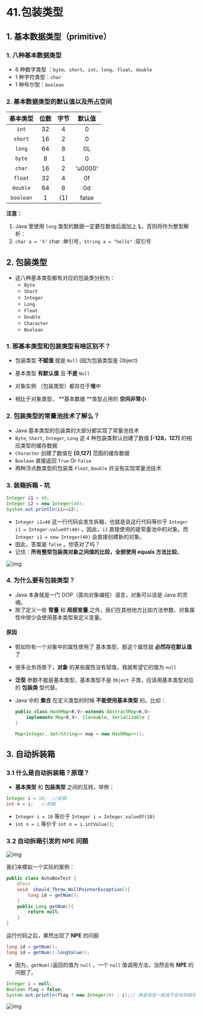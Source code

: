 # 41.包装类型

## 1. 基本数据类型（primitive）

### 1. 八种基本数据类型

- 6 种数字类型 ：`byte`、`short`、`int`、`long`、`float`、`double`
- 1 种字符类型：`char`
- 1 种布尔型：`boolean`



### 2. 基本数据类型的默认值以及所占空间

| 基本类型  | 位数 | 字节 | 默认值  |
| :-------: | :--: | :--: | :-----: |
|   `int`   |  32  |  4   |    0    |
|  `short`  |  16  |  2   |    0    |
|  `long`   |  64  |  8   |   0L    |
|  `byte`   |  8   |  1   |    0    |
|  `char`   |  16  |  2   | 'u0000' |
|  `float`  |  32  |  4   |   0f    |
| `double`  |  64  |  8   |   0d    |
| `boolean` |  1   | (1)  |  false  |

**注意：**

1. Java 里使用 `long` 类型的数据一定要在数值后面加上 **L**，否则将作为整型解析：
2. `char a = 'h'` char :单引号，`String a = "hello"` :双引号



## 2. 包装类型

- 这八种基本类型都有对应的包装类分别为：
  - `Byte`
  - `Short`
  - `Integer`
  - `Long`
  - `Float`
  - `Double`
  - `Character`
  - `Boolean`




### 1. 那基本类型和包装类型有啥区别不？

- 包装类型 **不赋值** 就是 `Null` (因为包装类型是 Object)
- 基本类型 **有默认值** 且 **不是** `Null`
  
- 对象实例 （包装类型）都存在于**堆**中
- 相比于对象类型， **基本数据 **类型占用的 **空间非常小**



### 2. 包装类型的常量池技术了解么？

-  Java 基本类型的包装类的大部分都实现了常量池技术
- `Byte`, `Short`, `Integer`, `Long` 这 4 种包装类默认创建了数值 **[-128，127]** 的相应类型的缓存数据
- `Character` 创建了数值在 **[0,127]** 范围的缓存数据
- `Boolean` 直接返回 `True` Or `False`
- 两种浮点数类型的包装类 `Float`, `Double` 并没有实现常量池技术



### 3. 装箱拆箱 - 坑

```java
Integer i1 = 40;
Integer i2 = new Integer(40);
System.out.println(i1==i2);
```

- `Integer i1=40` 这一行代码会发生拆箱，也就是说这行代码等价于 `Integer i1 = Integer.valueOf(40)` 。因此，`i1` 直接使用的是常量池中的对象。而`Integer i1 = new Integer(40)` 会直接创建新的对象。
- 因此，答案是 `false` 。你答对了吗？
- 记住：**所有整型包装类对象之间值的比较，全部使用 equals 方法比较**。

![img](https://images.xiaozhuanlan.com/photo/2021/b636f4cf4c3a9d8ee280f2c1ea429ce2.png)



### 4. 为什么要有包装类型？

- Java 本身就是一门 OOP（面向对象编程）语言，对象可以说是 Java 的灵魂。
- 除了定义一些 **常量** 和 **局部变量** 之外，我们在其他地方比如方法参数、对象属性中很少会使用基本类型来定义变量。

#### 原因

- 假如你有一个对象中的属性使用了 基本类型，那这个属性就 **必然存在默认值** 了

- 很多业务场景下，**对象** 的某些属性没有赋值，我就希望它的值为 `null`

- **泛型** 参数不能是基本类型，基本类型不是 `Object` 子类，应该用基本类型对应的 **包装类** 型代替。

- Java 中的 **集合** 在定义类型的时候 **不能使用基本类型** 的。比如：

  ```java
  public class HashMap<K,V> extends AbstractMap<K,V>
      implements Map<K,V>, Cloneable, Serializable {
  }
  
  Map<Integer, Set<String>> map = new HashMap<>();
  ```



## 3. 自动拆装箱

### 3.1 什么是自动拆装箱？原理？

- **基本类型** 和 **包装类型** 之间的互转。举例：

```java
Integer i = 10;  //装箱
int n = i;   //拆箱
```

- `Integer i = 10` 等价于 `Integer i = Integer.valueOf(10)`
- `int n = i` 等价于 `int n = i.intValue()`;



### 3.2 自动拆箱引发的 NPE 问题

![img](https://images.xiaozhuanlan.com/photo/2021/51eb094e11b71dfeff75f93e99dc7856.png)

我们来模拟一个实际的案例：

```java
public class AutoBoxTest {
    @Test
    void  should_Throw_NullPointerException(){
        long id = getNum();
    }
    public Long getNum(){
        return null;
    }
}
```

运行代码之后，果然出现了 **NPE** 的问题

```java
long id = getNum();
long id = getNum().longValue();
```

- 因为，`getNum()`返回的值为 `null` ，一个 `null` 值调用方法，当然会有 **NPE** 的问题了。

```java
Integer i = null;
Boolean flag = false;
System.out.println(flag ? new Integer(0) : i);// 两者类型一致就不会有拆箱导致的 NPE 问题了
```

![img](https://images.xiaozhuanlan.com/photo/2021/10f950d32f14aa81d0677156837572c5.png)































































































